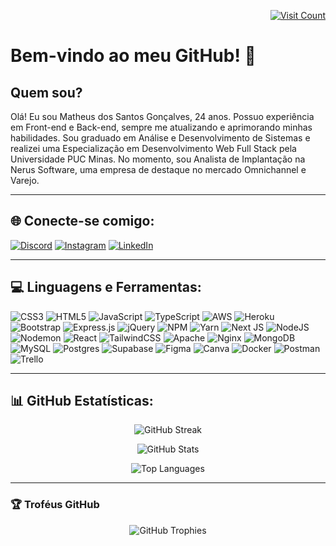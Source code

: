 <p align="right">
  <a href="https://visitcount.itsvg.in/api?id=matheus-santos7&icon=0&color=0">
    <img src="https://visitcount.itsvg.in/api?id=matheus-santos7&icon=0&color=0" alt="Visit Count" />
  </a>
</p>

# Bem-vindo ao meu GitHub! 👋

## Quem sou?
Olá! Eu sou Matheus dos Santos Gonçalves, 24 anos. Possuo experiência em Front-end e Back-end, sempre me atualizando e aprimorando minhas habilidades. Sou graduado em Análise e Desenvolvimento de Sistemas e realizei uma Especialização em Desenvolvimento Web Full Stack pela Universidade PUC Minas. No momento, sou Analista de Implantação na Nerus Software, uma empresa de destaque no mercado Omnichannel e Varejo.

---

## 🌐 Conecte-se comigo:
[![Discord](https://img.shields.io/badge/Discord-%237289DA.svg?logo=discord&logoColor=white)](https://discord.gg/matheus-santos7) 
[![Instagram](https://img.shields.io/badge/Instagram-%23E4405F.svg?logo=Instagram&logoColor=white)](https://instagram.com/matheus-santos7) 
[![LinkedIn](https://img.shields.io/badge/LinkedIn-%230077B5.svg?logo=linkedin&logoColor=white)](https://linkedin.com/in/matheus-santos7) 

---

## 💻 Linguagens e Ferramentas:
![CSS3](https://img.shields.io/badge/css3-%231572B6.svg?style=flat&logo=css3&logoColor=white) 
![HTML5](https://img.shields.io/badge/html5-%23E34F26.svg?style=flat&logo=html5&logoColor=white) 
![JavaScript](https://img.shields.io/badge/javascript-%23323330.svg?style=flat&logo=javascript&logoColor=%23F7DF1E) 
![TypeScript](https://img.shields.io/badge/typescript-%23007ACC.svg?style=flat&logo=typescript&logoColor=white) 
![AWS](https://img.shields.io/badge/AWS-%23FF9900.svg?style=flat&logo=amazon-aws&logoColor=white) 
![Heroku](https://img.shields.io/badge/heroku-%23430098.svg?style=flat&logo=heroku&logoColor=white) 
![Bootstrap](https://img.shields.io/badge/bootstrap-%238511FA.svg?style=flat&logo=bootstrap&logoColor=white) 
![Express.js](https://img.shields.io/badge/express.js-%23404d59.svg?style=flat&logo=express&logoColor=%2361DAFB) 
![jQuery](https://img.shields.io/badge/jquery-%230769AD.svg?style=flat&logo=jquery&logoColor=white) 
![NPM](https://img.shields.io/badge/NPM-%23CB3837.svg?style=flat&logo=npm&logoColor=white) 
![Yarn](https://img.shields.io/badge/yarn-%232C8EBB.svg?style=flat&logo=yarn&logoColor=white) 
![Next JS](https://img.shields.io/badge/Next-black?style=flat&logo=next.js&logoColor=white) 
![NodeJS](https://img.shields.io/badge/node.js-6DA55F?style=flat&logo=node.js&logoColor=white) 
![Nodemon](https://img.shields.io/badge/NODEMON-%23323330.svg?style=flat&logo=nodemon&logoColor=%BBDEAD) 
![React](https://img.shields.io/badge/react-%2320232a.svg?style=flat&logo=react&logoColor=%2361DAFB) 
![TailwindCSS](https://img.shields.io/badge/tailwindcss-%2338B2AC.svg?style=flat&logo=tailwind-css&logoColor=white) 
![Apache](https://img.shields.io/badge/apache-%23D42029.svg?style=flat&logo=apache&logoColor=white) 
![Nginx](https://img.shields.io/badge/nginx-%23009639.svg?style=flat&logo=nginx&logoColor=white) 
![MongoDB](https://img.shields.io/badge/MongoDB-%234ea94b.svg?style=flat&logo=mongodb&logoColor=white) 
![MySQL](https://img.shields.io/badge/mysql-%2300000f.svg?style=flat&logo=mysql&logoColor=white) 
![Postgres](https://img.shields.io/badge/postgres-%23316192.svg?style=flat&logo=postgresql&logoColor=white) 
![Supabase](https://img.shields.io/badge/Supabase-3ECF8E?style=flat&logo=supabase&logoColor=white) 
![Figma](https://img.shields.io/badge/figma-%23F24E1E.svg?style=flat&logo=figma&logoColor=white) 
![Canva](https://img.shields.io/badge/Canva-%2300C4CC.svg?style=flat&logo=Canva&logoColor=white) 
![Docker](https://img.shields.io/badge/docker-%230db7ed.svg?style=flat&logo=docker&logoColor=white) 
![Postman](https://img.shields.io/badge/Postman-FF6C37?style=flat&logo=postman&logoColor=white) 
![Trello](https://img.shields.io/badge/Trello-%23026AA7.svg?style=flat&logo=Trello&logoColor=white)

---

## 📊 GitHub Estatísticas:
<p align="center">
  <img src="https://github-readme-streak-stats.herokuapp.com/?user=matheus-santos7&theme=dark&hide_border=false" alt="GitHub Streak" />
</p>
<p align="center">
  <img src="https://github-readme-stats.vercel.app/api?username=matheus-santos7&theme=dark&hide_border=false&include_all_commits=false&count_private=false" alt="GitHub Stats" />
</p>
<p align="center">
  <img src="https://github-readme-stats.vercel.app/api/top-langs/?username=matheus-santos7&theme=dark&hide_border=false&include_all_commits=false&count_private=false&layout=compact" alt="Top Languages" />
</p>

---

### 🏆 Troféus GitHub
<p align="center">
  <img src="https://github-profile-trophy.vercel.app/?username=matheus-santos7&theme=onedark&no-frame=true&no-bg=false&margin-w=4" alt="GitHub Trophies" />
</p>

<!-- Proudly created with GPRM ( https://gprm.itsvg.in ) -->
